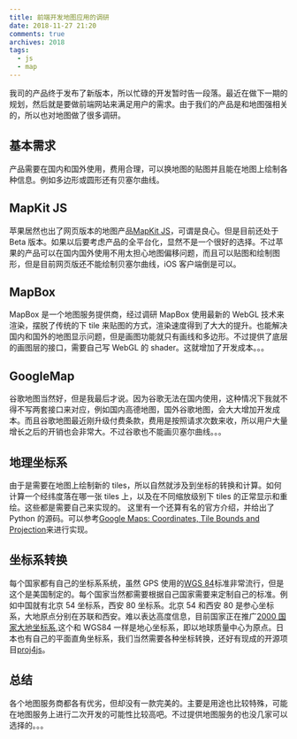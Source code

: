 ```yaml
---
title: 前端开发地图应用的调研
date: 2018-11-27 21:20
comments: true
archives: 2018
tags:
  - js
  - map
---
```


我司的产品终于发布了新版本，所以忙碌的开发暂时告一段落。最近在做下一期的规划，然后就是要做前端网站来满足用户的需求。由于我们的产品是和地图强相关的，所以也对地图做了很多调研。

## 基本需求

产品需要在国内和国外使用，费用合理，可以换地图的贴图并且能在地图上绘制各种信息。例如多边形或圆形还有贝塞尔曲线。

## MapKit JS

苹果居然也出了网页版本的地图产品[MapKit JS](https://developer.apple.com/maps/mapkitjs/)，可谓是良心。但是目前还处于 Beta 版本。如果以后要考虑产品的全平台化，显然不是一个很好的选择。不过苹果的产品可以在国内国外使用不用太担心地图偏移问题，而且可以贴图和绘制图形，但是目前网页版还不能绘制贝塞尔曲线，iOS 客户端倒是可以。

## MapBox

MapBox 是一个地图服务提供商，经过调研 MapBox 使用最新的 WebGL 技术来渲染，摆脱了传统的下 tile 来贴图的方式，渲染速度得到了大大的提升。也能解决国内和国外的地图显示问题，但是画图功能就只有画线和多边形。不过提供了底层的画图层的接口，需要自己写 WebGL 的 shader。这就增加了开发成本。。。

## GoogleMap

谷歌地图当然好，但是我最后才说。因为谷歌无法在国内使用，这种情况下我就不得不写两套接口来对应，例如国内高德地图，国外谷歌地图，会大大增加开发成本。而且谷歌地图最近刚升级付费条款，费用是按照请求次数来收，所以用户大量增长之后的开销也会非常大。不过谷歌也不能画贝塞尔曲线。。。

## 地理坐标系

由于是需要在地图上绘制新的 tiles，所以自然就涉及到坐标的转换和计算。如何计算一个经纬度落在哪一张 tiles 上，以及在不同缩放级别下 tiles 的正常显示和重绘。这些都是需要自己来实现的。
这里有一个还算有名的官方介绍，并给出了 Python 的源码。可以参考[Google Maps: Coordinates, Tile Bounds and Projection](http://www.maptiler.org/google-maps-coordinates-tile-bounds-projection/)来进行实现。

## 坐标系转换

每个国家都有自己的坐标系系统，虽然 GPS 使用的[WGS 84](https://epsg.io/4326)标准非常流行，但是这个是美国制定的。每个国家当然都需要根据自己国家需要来定制自己的标准。例如中国就有北京 54 坐标系，西安 80 坐标系。北京 54 和西安 80 是参心坐标系，大地原点分别在苏联和西安。难以表达高度信息，目前国家正在推广[2000 国家大地坐标系](https://epsg.io/4479),这个和 WGS84 一样是地心坐标系，即以地球质量中心为原点。日本也有自己的平面直角坐标系，我们当然需要各种坐标转换，还好有现成的开源项目[proj4js](https://github.com/proj4js/proj4js)。

## 总结

各个地图服务商都各有优劣，但却没有一款完美的。主要是用途也比较特殊，可能在地图服务上进行二次开发的可能性比较高吧。不过提供地图服务的也没几家可以选择的。。。
